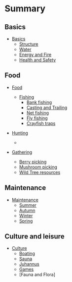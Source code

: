 # Summary

## Basics
* [Basics]()  
  * [Structure]()
  * [Water]()
  * [Energy and Fire]()
  * [Health and Safety]()

## Food
* [Food]()
  * [Fishing]()
    * [Bank fishing]()  
    * [Casting and Trailing]()  
    * [Net fishing]()  
    * [Fly fishing]()  
    * [Crayfish traps]()  
* [Hunting]()
  * []()

* [Gathering]()
  * [Berry picking]()  
  * [Mushroom picking]()  
  * [Wild Tree resources]()

## Maintenance
* [Maintenance]()
  * [Summer]()
  * [Autumn]()
  * [Winter]()
  * [Spring]()

## Culture and leisure 

* [Culture]()
  * [Boating]()
  * [Sauna]()  
  * [Juhannus]()
  * [Games]()
  * [Fauna and Flora]
